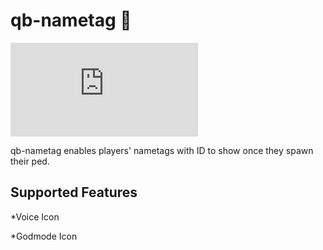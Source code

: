 # qb-nametag 🐉
![image](https://www.gtaos.com/index.php?attachments/1684147841800-png.241)

qb-nametag enables players' nametags with ID to show once they spawn their ped.

## Supported Features

*Voice Icon

*Godmode Icon